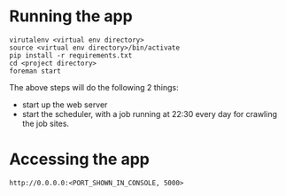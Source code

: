 Running the app
===============

    virutalenv <virtual env directory>
    source <virtual env directory>/bin/activate
    pip install -r requirements.txt
    cd <project directory>
    foreman start

 The above steps will do the following 2 things:
 - start up the web server
 - start the scheduler, with a job running at 22:30 every day for crawling the job sites.

Accessing the app
=================
    
    http://0.0.0.0:<PORT_SHOWN_IN_CONSOLE, 5000>